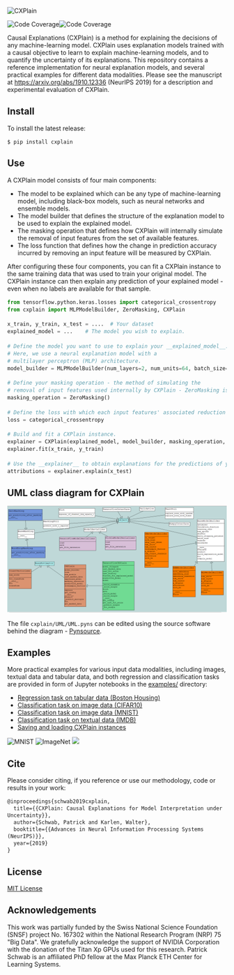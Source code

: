 ![CXPlain](http://schwabpatrick.com/img/cxplain_logo.png)

![Code Coverage](https://img.shields.io/badge/Python-2.7,%203.7-blue)![Code Coverage](https://img.shields.io/badge/Coverage-88%25-green)

Causal Explanations (CXPlain) is a method for explaining the decisions of any machine-learning model. CXPlain uses explanation models trained with a causal objective to learn to explain machine-learning models, and to quantify the uncertainty of its explanations. This repository contains a reference implementation for neural explanation models, and several practical examples for different data modalities. Please see the manuscript at https://arxiv.org/abs/1910.12336 (NeurIPS 2019) for a description and experimental evaluation of CXPlain.

## Install

To install the latest release:

```
$ pip install cxplain
```

## Use

A CXPlain model consists of four main components:
- The model to be explained which can be any type of machine-learning model, including black-box models, such as neural networks and ensemble models.
- The model builder that defines the structure of the explanation model to be used to explain the explained model.
- The masking operation that defines how CXPlain will internally simulate the removal of input features from the set of available features.
- The loss function that defines how the change in prediction accuracy incurred by removing an input feature will be measured by CXPlain.

After configuring these four components, you can fit a CXPlain instance to the same training data that was used to train your original model. The CXPlain instance can then explain any prediction of your explained model - even when no labels are available for that sample.

```python
from tensorflow.python.keras.losses import categorical_crossentropy
from cxplain import MLPModelBuilder, ZeroMasking, CXPlain

x_train, y_train, x_test = ....  # Your dataset
explained_model = ...    # The model you wish to explain.

# Define the model you want to use to explain your __explained_model__.
# Here, we use a neural explanation model with a
# multilayer perceptron (MLP) architecture.
model_builder = MLPModelBuilder(num_layers=2, num_units=64, batch_size=256, learning_rate=0.001)

# Define your masking operation - the method of simulating the
# removal of input features used internally by CXPlain - ZeroMasking is typically a sensible default choice for tabular and image data.
masking_operation = ZeroMasking()

# Define the loss with which each input features' associated reduction in prediction error is calculated.
loss = categorical_crossentropy

# Build and fit a CXPlain instance.
explainer = CXPlain(explained_model, model_builder, masking_operation, loss)
explainer.fit(x_train, y_train)

# Use the __explainer__ to obtain explanations for the predictions of your __explained_model__.
attributions = explainer.explain(x_test)
```
## UML class diagram for CXPlain
![UML](cxplain/UML/UML_preview.PNG)

The file ```cxplain/UML/UML.pyns``` can be edited using the source software behind the diagram - [Pynsource](https://pynsource.com/).
## Examples

More practical examples for various input data modalities, including images, textual data and tabular data, and both regression and classification tasks are provided in form of Jupyter notebooks in the [examples/](examples) directory:
- [Regression task on tabular data (Boston Housing)](examples/boston_housing.ipynb)
- [Classification task on image data (CIFAR10)](examples/cifar10.ipynb)
- [Classification task on image data (MNIST)](examples/mnist.ipynb)
- [Classification task on textual data (IMDB)](examples/nlp.ipynb)
- [Saving and loading CXPlain instances](examples/save_and_load.ipynb)

![MNIST](http://schwabpatrick.com/img/mnist_samples.png)
![ImageNet](http://schwabpatrick.com/img/imagenet_samples.png)
<img src="http://schwabpatrick.com/img/twitter_samples.png" width="310">
## Cite

Please consider citing, if you reference or use our methodology, code or results in your work:

    @inproceedings{schwab2019cxplain,
      title={{CXPlain: Causal Explanations for Model Interpretation under Uncertainty}},
      author={Schwab, Patrick and Karlen, Walter},
      booktitle={{Advances in Neural Information Processing Systems (NeurIPS)}},
      year={2019}
    }

## License

[MIT License](LICENSE.txt)

## Acknowledgements

This work was partially funded by the Swiss National Science Foundation (SNSF) project No. 167302 within the National Research Program (NRP) 75 "Big Data". We gratefully acknowledge the support of NVIDIA Corporation with the donation of the Titan Xp GPUs used for this research. Patrick Schwab is an affiliated PhD fellow at the Max Planck ETH Center for Learning Systems.
